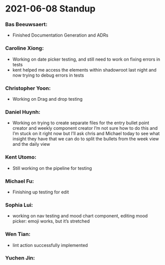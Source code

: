 # 2021-06-08 Standup

### **Bas Beeuwsaert:**
- Finished Documentation Generation and ADRs

### **Caroline Xiong:**
- Working on date picker testing, and still need to work on fixing errors in tests
- kent helped me access the elements within shadowroot last night and now trying to debug errors in tests

### **Christopher Yoon:**
- Working on Drag and drop testing

### **Daniel Huynh:**
- Working on trying to create separate files for the entry bullet point creator and weekly component creator I’m not sure how to do this and I’m stuck on it right now but I’ll ask chris and Michael today to see what insight they have that we can do to split the bullets from the week view and the daily view

### **Kent Utomo:**
- Still working on the pipeline for testing

### **Michael Fu:**
- Finishing up testing for edit

### **Sophia Lui:**
- working on nav testing and mood chart component, editing mood picker: emoji works, but it’s stretched

### **Wen Tian:**
- lint action successfully implemented

### **Yuchen Jin:**